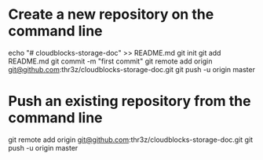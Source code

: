 # Create a new repository on the command line

echo "# cloudblocks-storage-doc" >> README.md
git init
git add README.md
git commit -m "first commit"
git remote add origin git@github.com:thr3z/cloudblocks-storage-doc.git
git push -u origin master

# Push an existing repository from the command line

git remote add origin git@github.com:thr3z/cloudblocks-storage-doc.git
git push -u origin master
